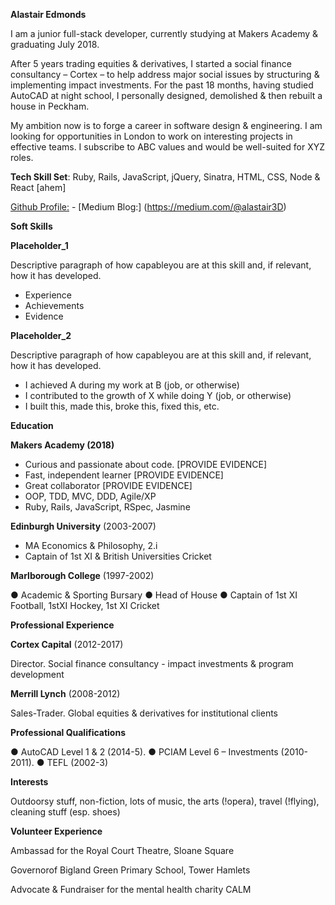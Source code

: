**Alastair Edmonds**

I am a junior full-stack developer, currently studying at Makers Academy & graduating July 2018. 

After 5 years trading equities & derivatives, I started a social finance consultancy – Cortex – to help address major social issues by structuring & implementing impact investments.  For the past 18 months, having studied AutoCAD at night school, I personally designed, demolished & then rebuilt a house in Peckham.  

My ambition now is to forge a career in software design & engineering.  I am looking for opportunities in London to work on interesting projects in effective teams.  I subscribe to ABC values and would be well-suited for XYZ roles.

**Tech Skill Set**: Ruby, Rails, JavaScript, jQuery, Sinatra, HTML, CSS, Node & React [ahem]

[Github Profile:](https://github.com/Alastair3D) - [Medium Blog:] (https://medium.com/@alastair3D) 


**Soft Skills**

**Placeholder_1**

Descriptive paragraph of how capableyou are at this skill and, if relevant, how it has developed.

- Experience
- Achievements
- Evidence

**Placeholder_2**

Descriptive paragraph of how capableyou are at this skill and, if relevant, how it has developed.

- I achieved A during my work at B (job, or otherwise)
- I contributed to the growth of X while doing Y (job, or otherwise)
- I built this, made this, broke this, fixed this, etc.
  

**Education**

**Makers Academy (2018)**

- Curious and passionate about code. [PROVIDE EVIDENCE]
- Fast, independent learner [PROVIDE EVIDENCE]
- Great collaborator [PROVIDE EVIDENCE]
- OOP, TDD, MVC, DDD, Agile/XP
- Ruby, Rails, JavaScript, RSpec, Jasmine

**Edinburgh University** (2003-2007)

- MA Economics & Philosophy, 2.i
- Captain of 1st XI & British Universities Cricket

**Marlborough College** (1997-2002)

● Academic & Sporting Bursary  ● Head of House  ● Captain of 1st XI Football, 1stXI Hockey, 1st XI Cricket



**Professional Experience**

**Cortex Capital** (2012-2017)

Director.  Social finance consultancy - impact investments & program development

**Merrill Lynch** (2008-2012)

Sales-Trader.  Global equities & derivatives for institutional clients



**Professional Qualifications**

● AutoCAD Level 1 & 2 (2014-5).  ● PCIAM Level 6 – Investments (2010-2011).  ● TEFL (2002-3)

 

**Interests**

Outdoorsy stuff, non-fiction, lots of music, the arts (!opera), travel (!flying), cleaning stuff (esp. shoes)

 

**Volunteer Experience**

Ambassad for the Royal Court Theatre, Sloane Square

Governorof Bigland Green Primary School, Tower Hamlets

Advocate & Fundraiser for the mental health charity CALM
